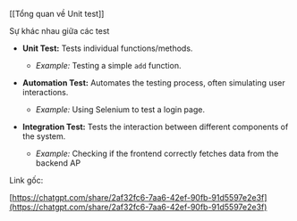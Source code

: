 [[Tổng quan về Unit test]]

  

  

Sự khác nhau giữa các test

  

- **Unit Test:** Tests individual functions/methods.
    - _Example:_ Testing a simple `add` function.
- **Automation Test:** Automates the testing process, often simulating user interactions.
    - _Example:_ Using Selenium to test a login page.
- **Integration Test:** Tests the interaction between different components of the system.
    
    - _Example:_ Checking if the frontend correctly fetches data from the backend AP
    
      
    
      
    
      
    

Link gốc:  
  
[https://chatgpt.com/share/2af32fc6-7aa6-42ef-90fb-91d5597e2e3f](https://chatgpt.com/share/2af32fc6-7aa6-42ef-90fb-91d5597e2e3f)